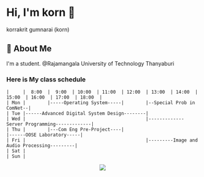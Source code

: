 # Hi, I'm korn 👋
korrakrit gumnarai (korn)




## 🚀 About Me
I'm a student.
@Rajamangala University of Technology Thanyaburi

### Here is My class schedule
```
|     |  8:00  |  9:00  | 10:00  | 11:00  | 12:00  | 13:00  | 14:00  | 15:00  | 16:00  | 17:00  | 18:00  |
| Mon |        |-----Operating System-----|        |--Special Prob in ComNet--|                     
| Tue |------Advanced Digital System Design--------|                        
| Wed |                                            |-------------Server Programming-------------|         
| Thu |        |---Com Eng Pre-Project----|                                   |------OOSE Laboratory-----|
| Fri |                                            |---------Image and Audio Processing---------|         
| Sat |       
| Sun |       
```
<p  align="center">
  <img src="[demo.gif](https://github.com/paowick/paowick/blob/main/SRC/GIF/bocchi.gif)"/>
</p>

